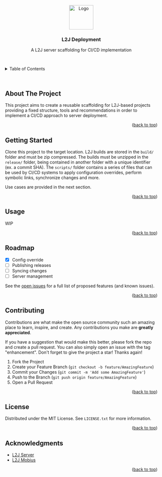 <a name="readme-top"></a>

<!-- PROJECT LOGO -->
<br />
<div align="center">
  <a href="https://github.com/eloquensrp/l2j-deployment">
    <img src="https://raw.githubusercontent.com/othneildrew/Best-README-Template/master/images/logo.png" alt="Logo" width="80" height="80">
  </a>

  <h3 align="center">L2J Deployment</h3>

  <p align="center">
    A L2J server scaffolding for CI/CD implementation
  </p>
</div>

<span>&nbsp;</span>

<!-- TABLE OF CONTENTS -->
<details>
  <summary>Table of Contents</summary>
  <ol>
    <li>
      <a href="#about-the-project">About The Project</a>
    </li>
    <li>
      <a href="#getting-started">Getting Started</a>
    </li>
    <li><a href="#usage">Usage</a></li>
    <li><a href="#roadmap">Roadmap</a></li>
    <li><a href="#contributing">Contributing</a></li>
    <li><a href="#license">License</a></li>
    <li><a href="#acknowledgments">Acknowledgments</a></li>
  </ol>
</details>

<span>&nbsp;</span>

<!-- ABOUT THE PROJECT -->
## About The Project

This project aims to create a reusable scaffolding for L2J-based projects providing a fixed structure, tools and recommendations in order to implement a CI/CD approach to server deployment. 

<p align="right">(<a href="#readme-top">back to top</a>)</p>

<!-- GETTING STARTED -->
## Getting Started

Clone this project to the target location. L2J builds are stored in the ``build/`` folder and must be zip compressed. The builds must be unzipped in the ``release/`` folder, being contained in another folder with a unique identifier (ex. a commit SHA). The ``scripts/`` folder contains a series of files that can be used by CI/CD systems to apply configuration overrides, perform symbolic links, synchronize changes and more.

Use cases are provided in the next section.

<p align="right">(<a href="#readme-top">back to top</a>)</p>

<!-- USAGE EXAMPLES -->
## Usage

WIP

<p align="right">(<a href="#readme-top">back to top</a>)</p>

<!-- ROADMAP -->
## Roadmap

- [x] Config override
- [ ] Publishing releases
- [ ] Syncing changes
- [ ] Server management

See the [open issues](https://github.com/eloquensrp/l2j-deployment/issues) for a full list of proposed features (and known issues).

<p align="right">(<a href="#readme-top">back to top</a>)</p>

<!-- CONTRIBUTING -->
## Contributing

Contributions are what make the open source community such an amazing place to learn, inspire, and create. Any contributions you make are **greatly appreciated**.

If you have a suggestion that would make this better, please fork the repo and create a pull request. You can also simply open an issue with the tag "enhancement".
Don't forget to give the project a star! Thanks again!

1. Fork the Project
2. Create your Feature Branch (`git checkout -b feature/AmazingFeature`)
3. Commit your Changes (`git commit -m 'Add some AmazingFeature'`)
4. Push to the Branch (`git push origin feature/AmazingFeature`)
5. Open a Pull Request

<p align="right">(<a href="#readme-top">back to top</a>)</p>

<!-- LICENSE -->
## License

Distributed under the MIT License. See `LICENSE.txt` for more information.

<p align="right">(<a href="#readme-top">back to top</a>)</p>


<!-- ACKNOWLEDGMENTS -->
## Acknowledgments

* [L2J Server](https://www.l2jserver.com)
* [L2J Mobius](https://l2jmobius.org)

<p align="right">(<a href="#readme-top">back to top</a>)</p>
